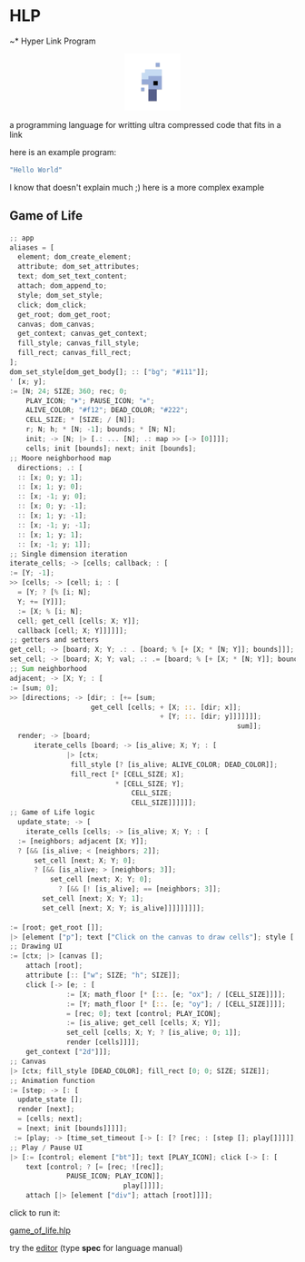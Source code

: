 # HLP

~\* Hyper Link Program

<p align="center">
<img width="100" src="./editor/assets/images/icon-512.png"/>
</p>
a programming language for writting ultra compressed code that fits in a link

here is an example program:

```rs
"Hello World"
```

I know that doesn't explain much ;)
here is a more complex example

## Game of Life

```rs
;; app
aliases = [
  element; dom_create_element;
  attribute; dom_set_attributes;
  text; dom_set_text_content;
  attach; dom_append_to;
  style; dom_set_style;
  click; dom_click;
  get_root; dom_get_root;
  canvas; dom_canvas;
  get_context; canvas_get_context;
  fill_style; canvas_fill_style;
  fill_rect; canvas_fill_rect;
];
dom_set_style[dom_get_body[]; :: ["bg"; "#111"]];
' [x; y];
:= [N; 24; SIZE; 360; rec; 0;
    PLAY_ICON; "⏵"; PAUSE_ICON; "⏸";
    ALIVE_COLOR; "#f12"; DEAD_COLOR; "#222";
    CELL_SIZE; * [SIZE; / [N]];
    r; N; h; * [N; -1]; bounds; * [N; N];
    init; -> [N; |> [.: ... [N]; .: map >> [-> [0]]]];
    cells; init [bounds]; next; init [bounds];
;; Moore neighborhood map
  directions; .: [
  :: [x; 0; y; 1];
  :: [x; 1; y; 0];
  :: [x; -1; y; 0];
  :: [x; 0; y; -1];
  :: [x; 1; y; -1];
  :: [x; -1; y; -1];
  :: [x; 1; y; 1];
  :: [x; -1; y; 1]];
;; Single dimension iteration
iterate_cells; -> [cells; callback; : [
:= [Y; -1];
>> [cells; -> [cell; i; : [
  = [Y; ? [% [i; N];
  Y; += [Y]]];
  := [X; % [i; N];
  cell; get_cell [cells; X; Y]];
  callback [cell; X; Y]]]]]];
;; getters and setters
get_cell; -> [board; X; Y; .: . [board; % [+ [X; * [N; Y]]; bounds]]];
set_cell; -> [board; X; Y; val; .: .= [board; % [+ [X; * [N; Y]]; bounds]; val]];
;; Sum neighborhood
adjacent; -> [X; Y; : [
:= [sum; 0];
>> [directions; -> [dir; : [+= [sum;
                    get_cell [cells; + [X; ::. [dir; x]];
                                     + [Y; ::. [dir; y]]]]]]];
                                                        sum]];
  render; -> [board;
      iterate_cells [board; -> [is_alive; X; Y; : [
              |> [ctx;
               fill_style [? [is_alive; ALIVE_COLOR; DEAD_COLOR]];
               fill_rect [* [CELL_SIZE; X];
                          * [CELL_SIZE; Y];
                              CELL_SIZE;
                              CELL_SIZE]]]]]];
;; Game of Life logic
  update_state; -> [
    iterate_cells [cells; -> [is_alive; X; Y; : [
  := [neighbors; adjacent [X; Y]];
  ? [&& [is_alive; < [neighbors; 2]];
      set_cell [next; X; Y; 0];
      ? [&& [is_alive; > [neighbors; 3]];
          set_cell [next; X; Y; 0];
            ? [&& [! [is_alive]; == [neighbors; 3]];
        set_cell [next; X; Y; 1];
        set_cell [next; X; Y; is_alive]]]]]]]]];

:= [root; get_root []];
|> [element ["p"]; text ["Click on the canvas to draw cells"]; style [:: ["c"; "#fff"]]; attach [root]];
;; Drawing UI
:= [ctx; |> [canvas [];
    attach [root];
    attribute [:: ["w"; SIZE; "h"; SIZE]];
    click [-> [e; : [
              := [X; math_floor [* [::. [e; "ox"]; / [CELL_SIZE]]]];
              := [Y; math_floor [* [::. [e; "oy"]; / [CELL_SIZE]]]];
              = [rec; 0]; text [control; PLAY_ICON];
              := [is_alive; get_cell [cells; X; Y]];
              set_cell [cells; X; Y; ? [is_alive; 0; 1]];
              render [cells]]]];
    get_context ["2d"]]];
;; Canvas
|> [ctx; fill_style [DEAD_COLOR]; fill_rect [0; 0; SIZE; SIZE]];
;; Animation function
:= [step; -> [: [
  update_state [];
  render [next];
  = [cells; next];
  = [next; init [bounds]]]]];
 := [play; -> [time_set_timeout [-> [: [? [rec; : [step []; play[]]]]]; 150]]];
;; Play / Pause UI
|> [:= [control; element ["bt"]]; text [PLAY_ICON]; click [-> [: [
    text [control; ? [= [rec; ![rec]];
              PAUSE_ICON; PLAY_ICON]];
                            play[]]]];
    attach [|> [element ["div"]; attach [root]]]];
```

click to run it:

[game_of_life.hlp](https://at-290690.github.io/hlp/?l=xIJbxJFbXTvGolsiYmciOyIjMTExIl1dOydbYTtiXTvGnVtjOzI0O2Q7MzYwO2U7MDtmOyLij7UiO2fECLgiO2g7IiNmMTIiO2k7IiMyMjIiO2o7KltkOy9bY11dO2vLDGw7YzttOypbYzstMV07bsUKY107bzvGnltjO8ajW8WgW8aAW2NdxBEwwrc0O3A7b1tuXTtxxgdyO8ahW8aiW2E7MDtiOzHlALVhOzE7YjswxwwtzA3EJcRpySbJDcUnzRvNGjFdXTtz5ACEcDt5Ozpbxp1besYun1twxBdBO0I7Ols9W3o7P1slW0LkAMR6O8aUW3rCtzPkATFDO8cWQTt0W3A7Qzt6XV07eVtBxArCtzY7dMRFRMQOO8aPW0Q7JVsrW0PlAQ7EKW7ERnXKI0U7xobSJV07RV1dO3bEJ8Ql5QCmRuUA%2B59bcsQWR8QUlFtG5QCDxDvGjltHO2FdXTsrW3rGDWLCtzc7Rl1dO3fGbnNbRMQJSMV3OlvGo1vDplvDnVtLOz9bSDtoO2ldXTsqW2o7Q8QHazt6XTtqO2vkANF4xDdz5gEdyT6dW0k7duQAnV1dOz9bxptbSDs8W0k7Ml1dO3VbccUmMMkaPltJOzPTGiFbSF07xpfPHjHKC0jCtznkAXRKO8SSW13lArBL5AJLw5ZbxYpbw5Nbw79bxLlbXTtK5gLkdyI7ZDsiaCI7ZMQtnltM5gCrQzvEq1sqW8aOW0w7Im94Il07L1tq5AKC5QH9zBx5xRxrxBw9W2XkAKnDiltPO2bFe0jrAfF1xgrlATww5QJUd1twxDciMmQi5QIq6gFgaV07MDswO2TmAJaj5AC1w5RbInAi5AC4xVpN5ACtOlt4W8RHcV07PVtwO8UH5QMcwrc1xCVOxCXDpVvFKz9bZTs6W01bXTtOW8QgMTUwyHa%2F5QEciuQA%2BU87xGlidOQD8%2BQAxMQ65QDRP1vkAN8hW2VdXTtnO2Zdxkc05QCQ)

try the [editor](https://at-290690.github.io/hlp/editor)
(type **spec** for language manual)
